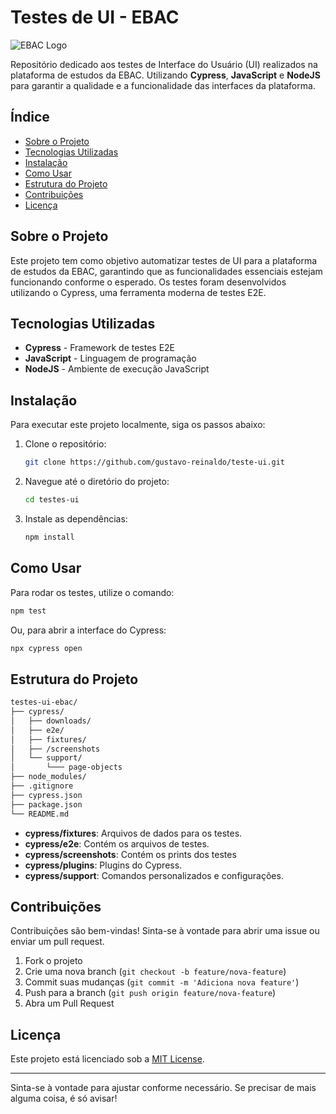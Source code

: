 # Testes de UI - EBAC

![EBAC Logo](https://www.ebaconline.com.br/favicon.ico)

Repositório dedicado aos testes de Interface do Usuário (UI) realizados na plataforma de estudos da EBAC. Utilizando **Cypress**, **JavaScript** e **NodeJS** para garantir a qualidade e a funcionalidade das interfaces da plataforma.

## Índice

- [Sobre o Projeto](#sobre-o-projeto)
- [Tecnologias Utilizadas](#tecnologias-utilizadas)
- [Instalação](#instalação)
- [Como Usar](#como-usar)
- [Estrutura do Projeto](#estrutura-do-projeto)
- [Contribuições](#contribuições)
- [Licença](#licença)

## Sobre o Projeto

Este projeto tem como objetivo automatizar testes de UI para a plataforma de estudos da EBAC, garantindo que as funcionalidades essenciais estejam funcionando conforme o esperado. Os testes foram desenvolvidos utilizando o Cypress, uma ferramenta moderna de testes E2E.

## Tecnologias Utilizadas

- **Cypress** - Framework de testes E2E
- **JavaScript** - Linguagem de programação
- **NodeJS** - Ambiente de execução JavaScript

## Instalação

Para executar este projeto localmente, siga os passos abaixo:

1. Clone o repositório:
    ```bash
    git clone https://github.com/gustavo-reinaldo/teste-ui.git
    ```

2. Navegue até o diretório do projeto:
    ```bash
    cd testes-ui
    ```

3. Instale as dependências:
    ```bash
    npm install
    ```

## Como Usar

Para rodar os testes, utilize o comando:

```bash
npm test
```

Ou, para abrir a interface do Cypress:

```bash
npx cypress open
```

## Estrutura do Projeto

```bash
testes-ui-ebac/
├── cypress/
│   ├── downloads/
│   ├── e2e/
│   ├── fixtures/
│   ├── /screenshots
│   └── support/
│       └─── page-objects
├── node_modules/
├── .gitignore
├── cypress.json
├── package.json
└── README.md
```

- **cypress/fixtures**: Arquivos de dados para os testes.
- **cypress/e2e**: Contém os arquivos de testes.
- **cypress/screenshots**: Contém os prints dos testes
- **cypress/plugins**: Plugins do Cypress.
- **cypress/support**: Comandos personalizados e configurações.

## Contribuições

Contribuições são bem-vindas! Sinta-se à vontade para abrir uma issue ou enviar um pull request.

1. Fork o projeto
2. Crie uma nova branch (`git checkout -b feature/nova-feature`)
3. Commit suas mudanças (`git commit -m 'Adiciona nova feature'`)
4. Push para a branch (`git push origin feature/nova-feature`)
5. Abra um Pull Request

## Licença

Este projeto está licenciado sob a [MIT License](LICENSE).

---

Sinta-se à vontade para ajustar conforme necessário. Se precisar de mais alguma coisa, é só avisar!